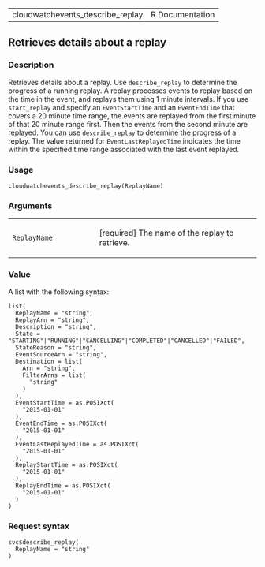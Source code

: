 <table style="width: 100%;">
<tbody>
<tr class="odd">
<td>cloudwatchevents_describe_replay</td>
<td style="text-align: right;">R Documentation</td>
</tr>
</tbody>
</table>

## Retrieves details about a replay

### Description

Retrieves details about a replay. Use `describe_replay` to determine the
progress of a running replay. A replay processes events to replay based
on the time in the event, and replays them using 1 minute intervals. If
you use `start_replay` and specify an `EventStartTime` and an
`EventEndTime` that covers a 20 minute time range, the events are
replayed from the first minute of that 20 minute range first. Then the
events from the second minute are replayed. You can use
`describe_replay` to determine the progress of a replay. The value
returned for `EventLastReplayedTime` indicates the time within the
specified time range associated with the last event replayed.

### Usage

    cloudwatchevents_describe_replay(ReplayName)

### Arguments

<table>
<colgroup>
<col style="width: 35%" />
<col style="width: 65%" />
</colgroup>
<tbody>
<tr class="odd">
<td><code
id="cloudwatchevents_describe_replay_:_ReplayName">ReplayName</code></td>
<td><p>[required] The name of the replay to retrieve.</p></td>
</tr>
</tbody>
</table>

### Value

A list with the following syntax:

    list(
      ReplayName = "string",
      ReplayArn = "string",
      Description = "string",
      State = "STARTING"|"RUNNING"|"CANCELLING"|"COMPLETED"|"CANCELLED"|"FAILED",
      StateReason = "string",
      EventSourceArn = "string",
      Destination = list(
        Arn = "string",
        FilterArns = list(
          "string"
        )
      ),
      EventStartTime = as.POSIXct(
        "2015-01-01"
      ),
      EventEndTime = as.POSIXct(
        "2015-01-01"
      ),
      EventLastReplayedTime = as.POSIXct(
        "2015-01-01"
      ),
      ReplayStartTime = as.POSIXct(
        "2015-01-01"
      ),
      ReplayEndTime = as.POSIXct(
        "2015-01-01"
      )
    )

### Request syntax

    svc$describe_replay(
      ReplayName = "string"
    )
